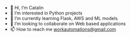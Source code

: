 - 👋 Hi, I’m Catalin
- 👀 I’m interested in Python projects
- 🌱 I’m currently learning Flask, AWS and ML models
- 💞️ I’m looking to collaborate on Web based applications
- 📫 How to reach me workautomations@gmail.com


